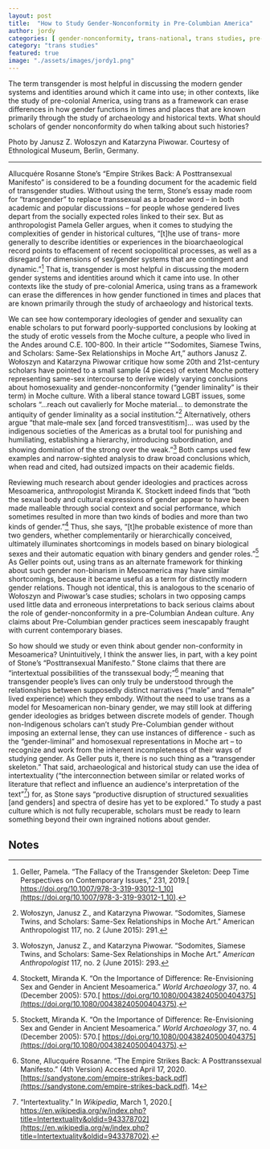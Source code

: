```yaml
---
layout: post
title:  "How to Study Gender-Nonconformity in Pre-Columbian America"
author: jordy
categories: [ gender-nonconformity, trans-national, trans studies, pre-colonial ]
category: "trans studies"
featured: true
image: "./assets/images/jordy1.png"
---
```

The term transgender is most helpful in discussing the modern gender systems and identities around which it came into use; in other contexts, like the study of pre-colonial America, using trans as a framework can erase differences in how gender functions in times and places that are known primarily through the study of archaeology and historical texts. What should scholars of gender nonconformity do when talking about such histories?

Photo by Janusz Z. Wołoszyn and Katarzyna Piwowar. Courtesy of Ethnological Museum, Berlin, Germany.

<hr>

Allucquére Rosanne Stone’s “Empire Strikes Back: A Posttransexual Manifesto” is considered to be a founding document for the academic field of transgender studies. Without using the term, Stone’s essay made room for “transgender” to replace transsexual as a broader word – in both academic and popular discussions – for people whose gendered lives depart from the socially expected roles linked to their sex. But as anthropologist Pamela Geller argues, when it comes to studying the complexities of gender in historical cultures, “[t]he use of trans- more generally to describe identities or experiences in the bioarchaeological record points to effacement of recent sociopolitical processes, as well as a disregard for dimensions of sex/gender systems that are contingent and dynamic.”[^1] That is, transgender is most helpful in discussing the modern gender systems and identities around which it came into use. In other contexts like the study of pre-colonial America, using trans as a framework can erase the differences in how gender functioned in times and places that are known primarily through the study of archaeology and historical texts. 

We can see how contemporary ideologies of gender and sexuality can enable scholars to put forward poorly-supported conclusions by looking at the study of erotic vessels from the Moche culture, a people who lived in the Andes around C.E. 100-800. In their article “”Sodomites, Siamese Twins, and Scholars: Same-Sex Relationships in Moche Art,” authors Janusz Z. Wołoszyn and Katarzyna Piwowar critique how some 20th and 21st-century scholars have pointed to a small sample (4 pieces) of extent Moche pottery representing same-sex intercourse to derive widely varying conclusions about homosexuality and gender-nonconformity (“gender liminality” is their term) in Moche culture. With a liberal stance toward LGBT issues, some scholars “...reach out cavalierly for Moche material… to demonstrate the antiquity of gender liminality as a social institution.”[^2] Alternatively, others argue “that male–male sex [and forced transvestitism]... was used by the indigenous societies of the Americas as a brutal tool for punishing and humiliating, establishing a hierarchy, introducing subordination, and showing domination of the strong over the weak.”[^3] Both camps used few examples and narrow-sighted analysis to draw broad conclusions which, when read and cited, had outsized impacts on their academic fields.

Reviewing much research about gender ideologies and practices across Mesoamerica, anthropologist Miranda K. Stockett indeed finds that “both the sexual body and cultural expressions of gender appear to have been made malleable through social context and social performance, which sometimes resulted in more than two kinds of bodies and more than two kinds of gender.”[^4] Thus, she says, “[t]he probable existence of more than two genders, whether complementarily or hierarchically conceived, ultimately illuminates shortcomings in models based on binary biological sexes and their automatic equation with binary genders and gender roles.”[^5] As Geller points out, using trans as an alternate framework for thinking about such gender non-binarism in Mesoamerica may have similar shortcomings, because it became useful as a term for distinctly modern gender relations. Though not identical, this is analogous to the scenario of Wołoszyn and Piwowar’s case studies; scholars in two opposing camps used little data and erroneous interpretations to back serious claims about the role of gender-nonconformity in a pre-Columbian Andean culture. Any claims about Pre-Columbian gender practices seem inescapably fraught with current contemporary biases.

So how should we study or even think about gender non-conformity in Mesoamerica? Unintuitively, I think the answer lies, in part, with a key point of Stone’s “Posttransexual Manifesto.” Stone claims that there are “intertextual possibilities of the transsexual body;”[^6] meaning that transgender people’s lives can only truly be understood through the relationships between supposedly distinct narratives (“male” and “female” lived experience) which they embody. Without the need to use trans as a model for Mesoamerican non-binary gender, we may still look at differing gender ideologies as bridges between discrete models of gender. Though non-Indigenous scholars can’t study Pre-Columbian gender without imposing an external lense, they can use instances of difference - such as the “gender-liminal” and homosexual representations in Moche art – to recognize and work from the inherent incompleteness of their ways of studying gender. As Geller puts it, there is no such thing as a “transgender skeleton.” That said, archaeological and historical study can use the idea of intertextuality (“the interconnection between similar or related works of literature that reflect and influence an audience's interpretation of the text”[^7]) for, as Stone says “productive disruption of structured sexualities [and genders] and spectra of desire has yet to be explored.” To study a past culture which is not fully recuperable, scholars must be ready to learn something beyond their own ingrained notions about gender.


<!-- Footnotes themselves at the bottom. -->
## Notes

[^1]:
     Geller, Pamela. “The Fallacy of the Transgender Skeleton: Deep Time Perspectives on Contemporary Issues,” 231, 2019.[ https://doi.org/10.1007/978-3-319-93012-1_10](https://doi.org/10.1007/978-3-319-93012-1_10).

[^2]:
     Wołoszyn, Janusz Z., and Katarzyna Piwowar. “Sodomites, Siamese Twins, and Scholars: Same-Sex Relationships in Moche Art.” American Anthropologist 117, no. 2 (June 2015): 291.

[^3]:
     Wołoszyn, Janusz Z., and Katarzyna Piwowar. “Sodomites, Siamese Twins, and Scholars: Same-Sex Relationships in Moche Art.” _American Anthropologist_ 117, no. 2 (June 2015): 293.

[^4]:
     Stockett, Miranda K. “On the Importance of Difference: Re-Envisioning Sex and Gender in Ancient Mesoamerica.” _World Archaeology_ 37, no. 4 (December 2005): 570.[ https://doi.org/10.1080/00438240500404375](https://doi.org/10.1080/00438240500404375).

[^5]:
     Stockett, Miranda K. “On the Importance of Difference: Re-Envisioning Sex and Gender in Ancient Mesoamerica.” _World Archaeology_ 37, no. 4 (December 2005): 570.[ https://doi.org/10.1080/00438240500404375](https://doi.org/10.1080/00438240500404375).

[^6]:
    Stone, Allucquére Rosanne. “The Empire Strikes Back: A Posttranssexual Manifesto.” (4th Version) Accessed April 17, 2020. [https://sandystone.com/empire-strikes-back.pdf](https://sandystone.com/empire-strikes-back.pdf). 14

[^7]:
    “Intertextuality.” In _Wikipedia_, March 1, 2020.[ https://en.wikipedia.org/w/index.php?title=Intertextuality&oldid=943378702](https://en.wikipedia.org/w/index.php?title=Intertextuality&oldid=943378702).
